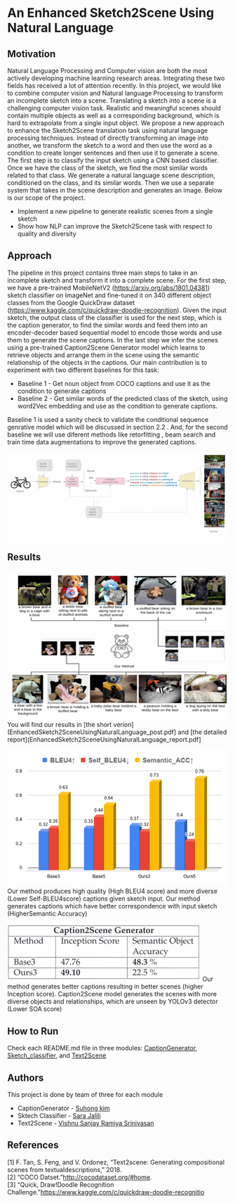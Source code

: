# An Enhanced Sketch2Scene Using Natural Language

## Motivation
Natural Language Processing and Computer vision are both the most actively developing machine learning
research areas. Integrating these two fields has received a lot of attention recently. In this project, we would like
to combine computer vision and Natural language Processing to transform an incomplete sketch into a scene.
Translating a sketch into a scene is a challenging computer vision task. Realistic and meaningful scenes should
contain multiple objects as well as a corresponding background, which is hard to extrapolate from a single input
object. We propose a new approach to enhance the Sketch2Scene translation task using natural language
processing techniques. Instead of directly transforming an image into another, we transform the sketch to a word
and then use the word as a condition to create longer sentences and then use it to generate a scene. The first
step is to classify the input sketch using a CNN based classifier. Once we have the class of the sketch, we find
the most similar words related to that class. We generate a natural language scene description, conditioned on
the class, and its similar words. Then we use a separate system that takes in the scene description and
generates an image. Below is our scope of the project.
- Implement a new pipeline to generate realistic scenes from a single sketch
- Show how NLP can improve the Sketch2Scene task with respect to quality and diversity

## Approach 
The pipeline in this project contains three main steps to take in an incomplete sketch and transform it into a
complete scene. For the first step, we have a pre-trained MobileNetV2 (https://arxiv.org/abs/1801.04381) sketch
classifier on ImageNet and fine-tuned it on 340 different object classes from the Google QuickDraw dataset
(https://www.kaggle.com/c/quickdraw-doodle-recognition). Given the input sketch, the output class of the
classifier is used for the next step, which is the caption generator, to find the similar words and feed them into
an encoder-decoder based sequential model to encode those words and use them to generate the scene
captions. In the last step we infer the scenes using a pre-trained Caption2Scene Generator model which learns
to retrieve objects and arrange them in the scene using the semantic relationship of the objects in the captions.
Our main contribution is to experiment with two different baselines for this task:

- Baseline 1 - Get noun object from COCO captions and use it as the condition to generate captions
- Baseline 2 - Get similar words of the predicted class of the sketch, using word2Vec embedding and use as
the condition to generate captions.

Baseline 1 is used a sanity check to validate the conditional sequence genrative model which will be discussed
in section 2.2 . And, for the second baseline we will use diferent methods like retorfitting , beam search and train
time data augmentations to improve the generated captions.

![](images/diagram2.png)

## Results
![](images/results.PNG)
You will find our results in [the short verion](EnhancedSketch2SceneUsingNaturalLanguage_post.pdf] and [the detailed report](EnhancedSketch2SceneUsingNaturalLanguage_report.pdf]

![](images/evaluation.png)
Our method produces high quality (High BLEU4 score) and more diverse (Lower Self-BLEU4score) captions given sketch input. Our
method generates captions which have better correspondence with input sketch (HigherSemantic Accuracy)

![](images/scene_evaluation.png)
Our method generates better captions resulting in better scenes (higher Inception score).
Caption2Scene model generates the scenes with more diverse objects and relationships,
which are unseen by YOLOv3 detector (Lower SOA score)


## How to Run 
Check each README.md file in three modules: [CaptionGenerator](CaptionGenerator/README.md), [Sketch_classifier](Sketch_classifier/README.md), and [Text2Scene](Text2Scene/README.md)

## Authors
This project is done by team of three for each module
- CaptionGenerator - [Suhong kim](https://www.linkedin.com/in/suhongkim/)
- Sktech Classifier - [Sara Jalili](https://www.linkedin.com/in/sara-jalili/)
- Text2Scene - [Vishnu Sanjay Ramiya Srinivasan](https://www.linkedin.com/in/vishnu-sanjay-rs/)

## References
[1]  F. Tan, S. Feng, and V. Ordonez, “Text2scene:  Generating compositional scenes from textualdescriptions,” 2018. \
[2]  “COCO Datset.”http://cocodataset.org/#home. \
[3]  “Quick,   Draw!Doodle   Recognition   Challenge.”https://www.kaggle.com/c/quickdraw-doodle-recognitio 
